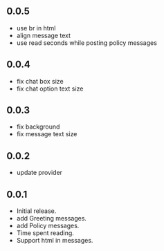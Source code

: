 ## 0.0.5
* use br in html
* align message text
* use read seconds while posting policy messages

## 0.0.4
* fix chat box size
* fix chat option text size

## 0.0.3
* fix background
* fix message text size

## 0.0.2
* update provider

## 0.0.1
* Initial release.
* add Greeting messages.
* add Policy messages.
* Time spent reading.
* Support html in messages.
  
  
  
